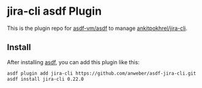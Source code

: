 # jira-cli asdf Plugin

This is the plugin repo for [asdf-vm/asdf](https://github.com/asdf-vm/asdf.git)
to manage [ankitpokhrel/jira-cli](https://github.com/ankitpokhrel/jira-cli).

## Install

After installing [asdf](https://github.com/asdf-vm/asdf),
you can add this plugin like this:

```bash
asdf plugin add jira-cli https://github.com/anweber/asdf-jira-cli.git
asdf install jira-cli 0.22.0
`````
